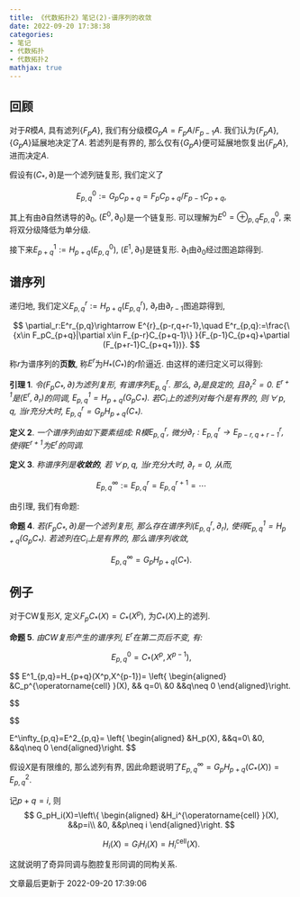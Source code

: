 ```yaml
---
title: 《代数拓扑2》笔记(2)-谱序列的收敛
date: 2022-09-20 17:38:38
categories: 
- 笔记
- 代数拓扑
- 代数拓扑2
mathjax: true
---
```


## 回顾

对于$R$模$A,$ 具有滤列$\{F_pA\},$ 我们有分级模$G_pA=F_pA/F_{p-1}A.$
我们认为$\{F_pA\},\{G_pA\}$延展地决定了$A.$ 若滤列是有界的,
那么仅有$\{G_pA\}$便可延展地恢复出$\{F_pA\},$ 进而决定$A.$

假设有$(C_\ast ,\partial)$是一个滤列链复形, 我们定义了


$$
E^0_{p,q}:=G_pC_{p+q}=F_pC_{p+q}/F_{p-1}C_{p+q},
$$


其上有由$\partial$自然诱导的$\partial_0,$
$(E^0,\partial_0)$是一个链复形. 可以理解为$E^0=\oplus_{p,q}E_{p,q}^0,$
来将双分级降低为单分级.

接下来$E_{p+q}^1:=H_{p+q}(E^0_{p,q}),$ $(E^1,\partial_1)$是链复形.
$\partial_1$由$\partial_0$经过图追踪得到.

## 谱序列

递归地, 我们定义$E^r_{p,q}:=H_{p+q}(E^r_{p,q}),$
$\partial_r$由$\partial_{r-1}$图追踪得到,


$$
\partial_r:E^r_{p,q}\rightarrow E^{r}_{p-r,q+r-1},\quad E^r_{p,q}:=\frac{\{x\in F_pC_{p+q}|\partial x\in F_{p-r}C_{p+q-1}\} }{F_{p-1}C_{p+q}+\partial (F_{p+r-1}C_{p+q+1})}.
$$


称$r$为谱序列的**页数**, 称$E^r$为$H_\ast (C_\ast )$的$r$阶逼近.
由这样的递归定义可以得到:

**引理 1**. *令$(F_pC_\ast ,\partial)$为滤列复形, 有谱序列$E^r_{p,q}.$ 那么, $\partial_r$是良定的, 且$\partial_r^2=0.$ $E^{r+1}$是$(E^r,\partial_r)$的同调, $E^1_{p,q}=H_{p+q}(G_pC_\ast ).$ 若$C_i$上的滤列对每个$i$是有界的, 则$\,\forall\,p,q,$ 当$r$充分大时, $E^r_{p,q}=G_pH_{p+q}(C_\ast ).$* 

**定义 2**. *一个谱序列由如下要素组成: $R$模$E^r_{p,q},$ 微分$\partial_r:E_{p,q}^r\rightarrow E^r_{p-r,q+r-1},$ 使得$E^{r+1}$为$E^r$的同调.* 

**定义 3**. *称谱序列是**收敛的**, 若$\,\forall\,p,q,$ 当$r$充分大时, $\partial_r=0,$ 从而,* 



$$
E^\infty_{p,q}:=E^r_{p,q}=E^{r+1}_{p,q}=\cdots
$$



由引理, 我们有命题:

**命题 4**. *若$(F_pC_\ast ,\partial)$是一个滤列复形, 那么存在谱序列$(E^r_{p,q},\partial_r),$ 使得$E^1_{p,q}=H_{p+q}(G_pC_\ast ).$ 若滤列在$C_i$上是有界的, 那么谱序列收敛,* 



$$
E^\infty_{p,q}=G_pH_{p+q}(C_\ast ).
$$



## 例子

对于CW复形$X,$ 定义$F_pC_\ast (X)=C_\ast (X^p),$ 为$C_\ast (X)$上的滤列.

**命题 5**. *由CW复形产生的谱序列, $E^r$在第二页后不变, 有:* 



$$
E^0_{p,q}=C_\ast (X^p,X^{p-1}),
$$

 
$$
E^1_{p,q}=H_{p+q}(X^p,X^{p-1})=
 \left\{
 \begin{aligned}
 &C_p^{\operatorname{cell} }(X), && q=0\\
 &0 &&q\neq 0
 \end{aligned}\right.

$$
 
$$

E^\infty_{p,q}=E^2_{p,q}=
 \left\{
 \begin{aligned}
 &H_p(X), &&q=0\\
 &0, &&q\neq 0
 \end{aligned}\right.
$$

假设$X$是有限维的, 那么滤列有界,
因此命题说明了$E^\infty_{p,q}=G_pH_{p+q}(C_\ast (X))=E^2_{p,q}.$

记$p+q=i,$ 则 
$$
G_pH_i(X)=\left\{
 \begin{aligned}
 &H_i^{\operatorname{cell} }(X), &&p=i\\
 &0, &&p\neq i
 \end{aligned}\right.
$$


$$
H_i(X)=G_iH_i(X)=H_i^{\operatorname{cell} }(X).
$$


这就说明了奇异同调与胞腔复形同调的同构关系.

文章最后更新于 2022-09-20 17:39:06 
